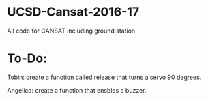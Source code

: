 # UCSD-Cansat-2016-17
All code for CANSAT including ground station


# To-Do:

Tobin: create a function called release that turns a servo 90 degrees.

Angelica: create a function that ensbles a buzzer.

